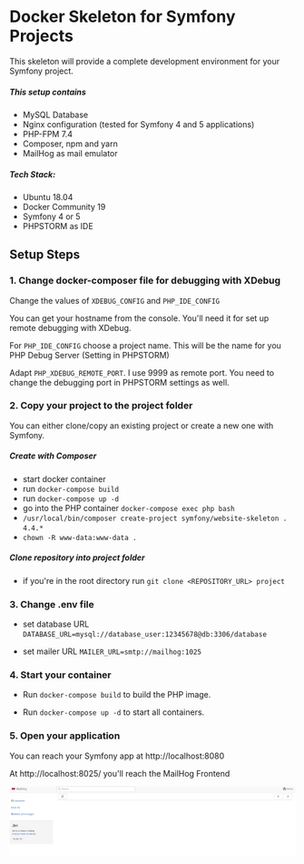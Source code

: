 # Docker Skeleton for Symfony Projects

This skeleton will provide a complete development environment for your Symfony project. 

##### This setup contains
* MySQL Database
* Nginx configuration (tested for Symfony 4 and 5 applications)
* PHP-FPM 7.4
* Composer, npm and yarn
* MailHog as mail emulator

##### Tech Stack:
* Ubuntu 18.04
* Docker Community 19
* Symfony 4 or 5
* PHPSTORM as IDE

## Setup Steps

### 1. Change docker-composer file for debugging with XDebug
Change the values of `XDEBUG_CONFIG` and `PHP_IDE_CONFIG`

You can get your hostname from the console. You'll need it for set up remote debugging with XDebug.

For `PHP_IDE_CONFIG` choose a project name. This will be the name for you PHP Debug Server (Setting in PHPSTORM)

Adapt `PHP_XDEBUG_REMOTE_PORT`. I use 9999 as remote port. You need to change the debugging port in PHPSTORM settings 
as well.

### 2. Copy your project to the project folder
You can either clone/copy an existing project or create a new one with Symfony.

##### Create with Composer
* start docker container 
* run `docker-compose build`
* run `docker-compose up -d`
* go into the PHP container `docker-compose exec php bash`
* `/usr/local/bin/composer create-project symfony/website-skeleton . 4.4.*`
* `chown -R www-data:www-data .`

##### Clone repository into project folder

* if you're in the root directory run `git clone <REPOSITORY_URL> project`

### 3. Change .env file

* set database URL 
`DATABASE_URL=mysql://database_user:12345678@db:3306/database`

* set mailer URL 
`MAILER_URL=smtp://mailhog:1025`

### 4. Start your container

* Run `docker-compose build` to build the PHP image.

* Run `docker-compose up -d` to start all containers.

### 5. Open your application

You can reach your Symfony app at http://localhost:8080

At http://localhost:8025/ you'll reach the MailHog Frontend

![Mailhog GUI](./doc/images/mailhog.png)

